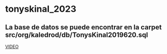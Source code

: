 # tonyskinal_2023
## La base de datos se puede encontrar en  la carpet src/org/kaledrod/db/TonysKinal2019620.sql
[VIDEO](https://cetkinal-my.sharepoint.com/:f:/g/personal/arodriguez-2019620_kinal_edu_gt/EiXVLfmFwtlGnoajD2gKGCQBFaXsW-zEJUqQvfUYz6isKw?e=VSSGlU)
